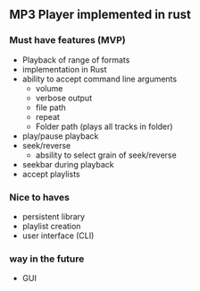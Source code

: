 ## MP3 Player implemented in rust

### Must have features (MVP)
- Playback of range of formats
- implementation in Rust
- ability to accept command line arguments
    - volume
    - verbose output
    - file path
    - repeat
    - Folder path (plays all tracks in folder)
- play/pause playback
- seek/reverse
    - absility to select grain of seek/reverse
- seekbar during playback
- accept playlists

### Nice to haves

- persistent library
- playlist creation
- user interface (CLI)

### way in the future

- GUI